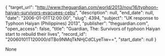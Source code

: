 {
  "target_url": "http://www.theguardian.com/world/2013/nov/16/typhoon-haiyan-survivors-evacuees-cebu", 
  "description": null, 
  "end_date": null, 
  "date": "2006-01-01T12:00:00", 
  "slug": 4394, 
  "subject": "UK response to Typhoon Haiyan (Philippines) 2013", 
  "publisher": "theguardian.com", 
  "open_access": false, 
  "title": "Guardian, The: Survivors of typhoon Haiyan start to rebuild their lives", 
  "record_id": "20060101T120000/dTBo9NMqTkNHjCdCLyeTiw==", 
  "start_date": null
}

None